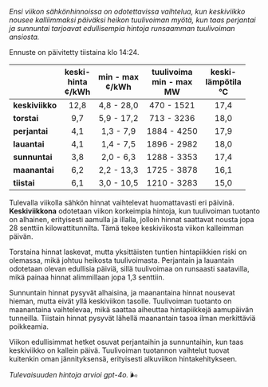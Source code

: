 *Ensi viikon sähkönhinnoissa on odotettavissa vaihtelua, kun keskiviikko nousee kalliimmaksi päiväksi heikon tuulivoiman myötä, kun taas perjantai ja sunnuntai tarjoavat edullisempia hintoja runsaamman tuulivoiman ansiosta.*

Ennuste on päivitetty tiistaina klo 14:24.

|            | keski-<br>hinta<br>¢/kWh | min - max<br>¢/kWh | tuulivoima<br>min - max<br>MW | keski-<br>lämpötila<br>°C |
|:-----------|:----------------:|:----------------:|:-------------:|:-------------:|
| **keskiviikko** | 12,8 | 4,8 - 28,0 | 470 - 1521 | 17,4 |
| **torstai**    | 9,7  | 5,9 - 17,2 | 713 - 3236  | 18,0 |
| **perjantai**  | 4,1  | 1,3 - 7,9  | 1884 - 4250 | 17,9 |
| **lauantai**   | 4,1  | 1,4 - 7,5  | 1896 - 2982 | 18,0 |
| **sunnuntai**  | 3,8  | 2,0 - 6,3  | 1288 - 3353 | 17,4 |
| **maanantai**  | 6,2  | 2,2 - 13,3 | 1725 - 3878 | 16,1 |
| **tiistai**    | 6,1  | 3,0 - 10,5 | 1210 - 3283 | 15,0 |

Tulevalla viikolla sähkön hinnat vaihtelevat huomattavasti eri päivinä. **Keskiviikkona** odotetaan viikon korkeimpia hintoja, kun tuulivoiman tuotanto on alhainen, erityisesti aamulla ja illalla, jolloin hinnat saattavat nousta jopa 28 senttiin kilowattitunnilta. Tämä tekee keskiviikosta viikon kalleimman päivän.

Torstaina hinnat laskevat, mutta yksittäisten tuntien hintapiikkien riski on olemassa, mikä johtuu heikosta tuulivoimasta. Perjantain ja lauantain odotetaan olevan edullisia päiviä, sillä tuulivoimaa on runsaasti saatavilla, mikä painaa hinnat alimmillaan jopa 1,3 senttiin. 

Sunnuntain hinnat pysyvät alhaisina, ja maanantaina hinnat nousevat hieman, mutta eivät yllä keskiviikon tasolle. Tuulivoiman tuotanto on maanantaina vaihtelevaa, mikä saattaa aiheuttaa hintapiikkejä aamupäivän tunneilla. Tiistain hinnat pysyvät lähellä maanantain tasoa ilman merkittäviä poikkeamia.

Viikon edullisimmat hetket osuvat perjantaihin ja sunnuntaihin, kun taas keskiviikko on kallein päivä. Tuulivoiman tuotannon vaihtelut tuovat kuitenkin oman jännityksensä, erityisesti alkuviikon hintakehitykseen.

*Tulevaisuuden hintoja arvioi gpt-4o.* 🌬️
